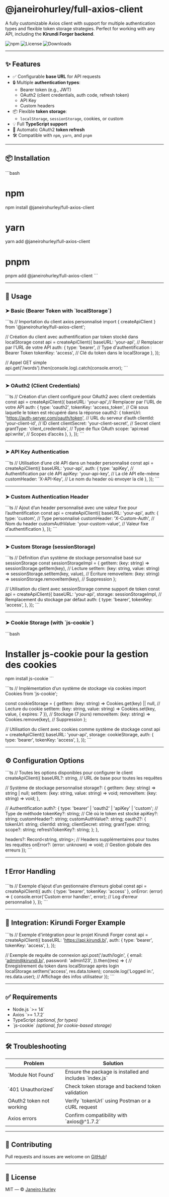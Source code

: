 # @janeirohurley/full-axios-client

A fully customizable Axios client with support for multiple authentication types and flexible token storage strategies. Perfect for working with any API, including the **Kirundi Forger backend**.

![npm](https://img.shields.io/npm/v/@janeirohurley/full-axios-client?color=blue)
![License](https://img.shields.io/npm/l/@janeirohurley/full-axios-client?color=green)
![Downloads](https://img.shields.io/npm/dw/@janeirohurley/full-axios-client)

---

## ✨ Features

- ✅ Configurable **base URL** for API requests
- 🔒 Multiple **authentication types**:
  - Bearer token (e.g., JWT)
  - OAuth2 (client credentials, auth code, refresh token)
  - API Key
  - Custom headers
- 📦 Flexible **token storage**:
  - `localStorage`, `sessionStorage`, cookies, or custom
- 💡 Full **TypeScript support**
- 🔁 Automatic OAuth2 **token refresh**
- 🛠️ Compatible with `npm`, `yarn`, and `pnpm`

---

## 📦 Installation

\`\`\`bash
# npm
npm install @janeirohurley/full-axios-client

# yarn
yarn add @janeirohurley/full-axios-client

# pnpm
pnpm add @janeirohurley/full-axios-client
\`\`\`

---

## 🚀 Usage

### ➤ Basic (Bearer Token with \`localStorage\`)

\`\`\`ts
// Importation du client axios personnalisé
import { createApiClient } from '@janeirohurley/full-axios-client';

// Création du client avec authentification par token stocké dans localStorage
const api = createApiClient({
  baseURL: 'your-api', // Remplacer par l'URL de votre API
  auth: {
    type: 'bearer', // Type d'authentification : Bearer Token
    tokenKey: 'access', // Clé du token dans le localStorage
  },
});

// Appel GET simple
api.get('/words').then(console.log).catch(console.error);
\`\`\`

---

### ➤ OAuth2 (Client Credentials)

\`\`\`ts
// Création d’un client configuré pour OAuth2 avec client credentials
const api = createApiClient({
  baseURL: 'your-api',// Remplacer par l'URL de votre API
  auth: {
    type: 'oauth2', 
    tokenKey: 'access_token', // Clé sous laquelle le token est récupéré dans la réponse
    oauth2: {
      tokenUrl: 'https://auth-server.com/oauth/token', // URL du serveur d’auth
      clientId: 'your-client-id', // ID client
      clientSecret: 'your-client-secret', // Secret client
      grantType: 'client_credentials', // Type de flux OAuth
      scope: 'api:read api:write', // Scopes d’accès
    },
  },
});
\`\`\`

---

### ➤ API Key Authentication

\`\`\`ts
// Utilisation d’une clé API dans un header personnalisé
const api = createApiClient({
  baseURL: 'your-api',
  auth: {
    type: 'apiKey', // Authentification par clé API
    apiKey: 'your-api-key', // La clé API elle-même
    customHeader: 'X-API-Key', // Le nom du header où envoyer la clé
  },
});
\`\`\`

---

### ➤ Custom Authentication Header

\`\`\`ts
// Ajout d’un header personnalisé avec une valeur fixe pour l’authentification
const api = createApiClient({
  baseURL: 'your-api',
  auth: {
    type: 'custom', // Type personnalisé
    customHeader: 'X-Custom-Auth', // Nom du header
    customAuthValue: 'your-custom-value', // Valeur fixe d’authentification
  },
});
\`\`\`

---

### ➤ Custom Storage (sessionStorage)

\`\`\`ts
// Définition d’un système de stockage personnalisé basé sur sessionStorage
const sessionStorageImpl = {
  getItem: (key: string) => sessionStorage.getItem(key), // Lecture
  setItem: (key: string, value: string) => sessionStorage.setItem(key, value), // Écriture
  removeItem: (key: string) => sessionStorage.removeItem(key), // Suppression
};

// Utilisation du client avec sessionStorage comme support de token
const api = createApiClient({
  baseURL: 'your-api',
  storage: sessionStorageImpl, // Remplacement du stockage par défaut
  auth: {
    type: 'bearer',
    tokenKey: 'access',
  },
});
\`\`\`

---

### ➤ Cookie Storage (with \`js-cookie\`)

\`\`\`bash
# Installer js-cookie pour la gestion des cookies
npm install js-cookie
\`\`\`

\`\`\`ts
// Implémentation d’un système de stockage via cookies
import Cookies from 'js-cookie';

const cookieStorage = {
  getItem: (key: string) => Cookies.get(key) || null, // Lecture du cookie
  setItem: (key: string, value: string) => Cookies.set(key, value, { expires: 7 }), // Stockage (7 jours)
  removeItem: (key: string) => Cookies.remove(key), // Suppression
};

// Utilisation du client avec cookies comme système de stockage
const api = createApiClient({
  baseURL: 'your-api',
  storage: cookieStorage,
  auth: {
    type: 'bearer',
    tokenKey: 'access',
  },
});
\`\`\`

---

## ⚙️ Configuration Options

\`\`\`ts
// Toutes les options disponibles pour configurer le client
createApiClient({
  baseURL?: string, // URL de base pour toutes les requêtes

  // Système de stockage personnalisé
  storage?: {
    getItem: (key: string) => string | null;
    setItem: (key: string, value: string) => void;
    removeItem: (key: string) => void;
  },

  // Authentification
  auth?: {
    type: 'bearer' | 'oauth2' | 'apiKey' | 'custom'; // Type de méthode
    tokenKey?: string; // Clé où le token est stocké
    apiKey?: string;
    customHeader?: string;
    customAuthValue?: string;
    oauth2?: {
      tokenUrl: string;
      clientId: string;
      clientSecret: string;
      grantType: string;
      scope?: string;
      refreshTokenKey?: string;
    };
  },

  headers?: Record<string, string>; // Headers supplémentaires pour toutes les requêtes
  onError?: (error: unknown) => void; // Gestion globale des erreurs
});
\`\`\`

---

## ❗ Error Handling

\`\`\`ts
// Exemple d’ajout d’un gestionnaire d’erreurs global
const api = createApiClient({
  auth: { type: 'bearer', tokenKey: 'access' },
  onError: (error) => {
    console.error('Custom error handler:', error); // Log d’erreur personnalisé
  },
});
\`\`\`

---

## 🧩 Integration: Kirundi Forger Example

\`\`\`ts
// Exemple d'intégration pour le projet Kirundi Forger
const api = createApiClient({
  baseURL: 'https://api.kirundi.bi',
  auth: {
    type: 'bearer',
    tokenKey: 'access',
  },
});

// Exemple de requête de connexion
api.post('/auth/login', {
  email: 'admin@kirundi.bi',
  password: 'admin123',
}).then((res) => {
  // Enregistrement du token dans localStorage après login
  localStorage.setItem('access', res.data.token);
  console.log('Logged in:', res.data.user); // Affichage des infos utilisateur
});
\`\`\`

---

## ✅ Requirements

- Node.js \`>= 14\`
- Axios \`>= 1.7.2\`
- TypeScript *(optional, for types)*
- \`js-cookie\` *(optional, for cookie-based storage)*

---

## 🛠 Troubleshooting

| Problem                   | Solution                                                  |
|--------------------------|-----------------------------------------------------------|
| \`Module Not Found\`       | Ensure the package is installed and includes \`index.js\`   |
| \`401 Unauthorized\`       | Check token storage and backend token validation          |
| OAuth2 token not working | Verify \`tokenUrl\` using Postman or a cURL request         |
| Axios errors             | Confirm compatibility with \`axios@^1.7.2\`                 |

---

## 🤝 Contributing

Pull requests and issues are welcome on [GitHub](https://github.com/janeirohurley/full-axios-client)!

---

## 📄 License

MIT — © [Janeiro Hurley](https://www.npmjs.com/~janeirohurley)